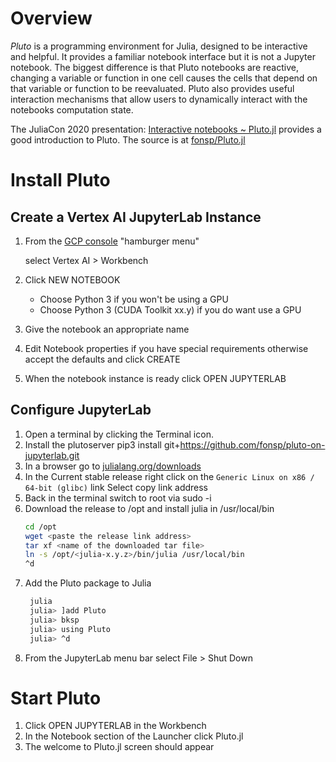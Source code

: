 # Overview
*Pluto* is a programming environment for Julia, designed to be interactive and helpful. It provides a familiar notebook interface but it is not a Jupyter notebook. The biggest difference is that Pluto notebooks are reactive, changing a variable or function in one cell causes the cells that depend on that variable or function to be reevaluated. Pluto also provides useful interaction mechanisms that allow users to dynamically interact with the notebooks computation state.

The JuliaCon 2020 presentation: [Interactive notebooks ~ Pluto.jl]() provides a good introduction to Pluto. The source is at [fonsp/Pluto.jl]()

# Install Pluto

## Create a Vertex AI JupyterLab Instance

1. From the [GCP console](https://console.cloud.google.com) "hamburger menu"

   select Vertex AI > Workbench
2. Click NEW NOTEBOOK
   
   * Choose Python 3 if you won't be using a GPU
   * Choose Python 3 (CUDA Toolkit xx.y) if you do want use a GPU
3. Give the notebook an appropriate name
4. Edit Notebook properties if you have special requirements otherwise accept the defaults and click CREATE
5. When the notebook instance is ready click OPEN JUPYTERLAB

## Configure JupyterLab

1. Open a terminal by clicking the Terminal icon.
1. Install the plutoserver
pip3 install git+https://github.com/fonsp/pluto-on-jupyterlab.git
1. In a browser go to [julialang.org/downloads](https://julialang.org/downloads/)
1. In the Current stable release right click on the `Generic Linux on x86 / 64-bit (glibc)` link
Select copy link address
1. Back in the terminal switch to root via
sudo -i
1. Download the release to /opt and install julia in /usr/local/bin
    ```bash
    cd /opt
    wget <paste the release link address>
    tar xf <name of the downloaded tar file>
    ln -s /opt/<julia-x.y.z>/bin/julia /usr/local/bin
    ^d
    ```
1. Add the Pluto package to Julia
   ```bash
    julia
    julia> ]add Pluto
    julia> bksp
    julia> using Pluto
    julia> ^d
    ```
1. From the JupyterLab menu bar select File > Shut Down

# Start Pluto
1. Click OPEN JUPYTERLAB in the Workbench
1. In the Notebook section of the Launcher click Pluto.jl
1. The welcome to Pluto.jl screen should appear
